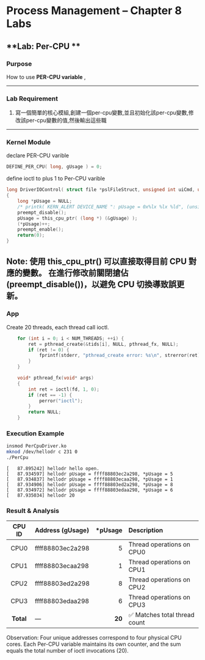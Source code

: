 #  Process Management – Chapter 8 Labs  
## **Lab: Per-CPU **

###  **Purpose**
How to use **PER-CPU variable** ,  

---

###  **Lab Requirement**

1. 寫一個簡單的核心模組,創建一個per-cpu變數,並且初始化該per-cpu變數,修改該per-cpu變數的值,然後輸出這些職

---
### Kernel Module
declare PER-CPU varible

```C
DEFINE_PER_CPU( long, gUsage ) = 0;
```
define ioctl to plus 1 to Per-CPU varible
```C
long DriverIOControl( struct file *pslFileStruct, unsigned int uiCmd, unsigned long ulArg )
{
    long *pUsage = NULL;
    /* printk( KERN_ALERT DEVICE_NAME ": pUsage = 0x%lx %lx %ld", (unsigned long) pUsage, (unsigned long) (&gUsage), (*pUsage) ); */
    preempt_disable();
    pUsage = this_cpu_ptr( (long *) (&gUsage) );
    (*pUsage)++;
    preempt_enable();
    return(0);
}
```
Note:
使用 this_cpu_ptr() 可以直接取得目前 CPU 對應的變數。
在進行修改前關閉搶佔 (preempt_disable())，以避免 CPU 切換導致誤更新。
---

### App
Create 20 threads, each thread call ioctl.
```C
    for (int i = 0; i < NUM_THREADS; ++i) {
        ret = pthread_create(&tids[i], NULL, pthread_fx, NULL);
        if (ret != 0) {
            fprintf(stderr, "pthread_create error: %s\n", strerror(ret));
        }
    }
```
```C
    void* pthread_fx(void* args)
    {
        int ret = ioctl(fd, 1, 0);
        if (ret == -1) {
            perror("ioctl");
        }
        return NULL;
    }
```

###   **Execution Example**
```bash
insmod PerCpuDriver.ko
mknod /dev/hellodr c 231 0
./PerCpu
```
```
[   87.895242] hellodr hello open.
[   87.934597] hellodr pUsage = ffff88803ec2a298, *pUsage = 5
[   87.934837] hellodr pUsage = ffff88803ecaa298, *pUsage = 1
[   87.934906] hellodr pUsage = ffff88803ed2a298, *pUsage = 8
[   87.934972] hellodr pUsage = ffff88803edaa298, *pUsage = 6
[   87.935034] hellodr 20
```

### Result & Analysis
|   CPU ID  | Address (gUsage) | *pUsage | Description                  |
| :-------: | :--------------- | ------: | :--------------------------- |
|    CPU0   | ffff88803ec2a298 |       5 | Thread operations on CPU0    |
|    CPU1   | ffff88803ecaa298 |       1 | Thread operations on CPU1    |
|    CPU2   | ffff88803ed2a298 |       8 | Thread operations on CPU2    |
|    CPU3   | ffff88803edaa298 |       6 | Thread operations on CPU3    |
| **Total** | —                |  **20** | ✅ Matches total thread count |

Observation:
Four unique addresses correspond to four physical CPU cores.
Each Per-CPU variable maintains its own counter, and the sum equals the total number of ioctl invocations (20).
